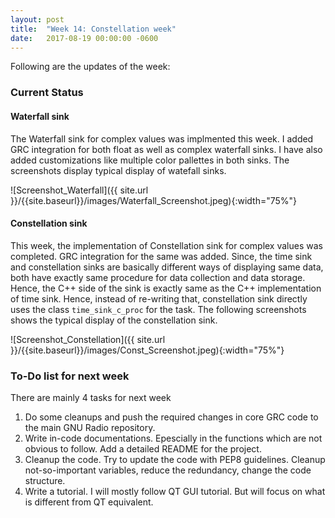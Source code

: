 ```yaml
---
layout: post
title:  "Week 14: Constellation week"
date:   2017-08-19 00:00:00 -0600
---
```


Following are the updates of the week:

### Current Status
#### Waterfall sink
The Waterfall sink for complex values was implmented this week. I added GRC integration for both float as well as complex waterfall sinks. I have also added customizations like multiple color pallettes in both sinks. The screenshots display typical display of watefall sinks.

![Screenshot_Waterfall]({{ site.url }}/{{site.baseurl}}/images/Waterfall_Screenshot.jpeg){:width="75%"}

#### Constellation sink
This week, the implementation of Constellation sink for complex values was completed. GRC integration for the same was added. Since, the time sink and constellation sinks are basically different ways of displaying same data, both have exactly same procedure for data collection and data storage. Hence, the C++ side of the sink is exactly same as the C++ implementation of time sink. Hence, instead of re-writing that, constellation sink directly uses the class `time_sink_c_proc` for the task. The following screenshots shows the typical display of the constellation sink.

![Screenshot_Constellation]({{ site.url }}/{{site.baseurl}}/images/Const_Screenshot.jpeg){:width="75%"}


### To-Do list for next week
There are mainly 4 tasks for next week
1. Do some cleanups and push the required changes in core GRC code to the main GNU Radio repository.
2. Write in-code documentations. Epescially in the functions which are not obvious to follow. Add a detailed README for the project.
3. Cleanup the code. Try to update the code with PEP8 guidelines. Cleanup not-so-important variables, reduce the redundancy, change the code structure.
4. Write a tutorial. I will mostly follow QT GUI tutorial. But will focus on what is different from QT equivalent.
